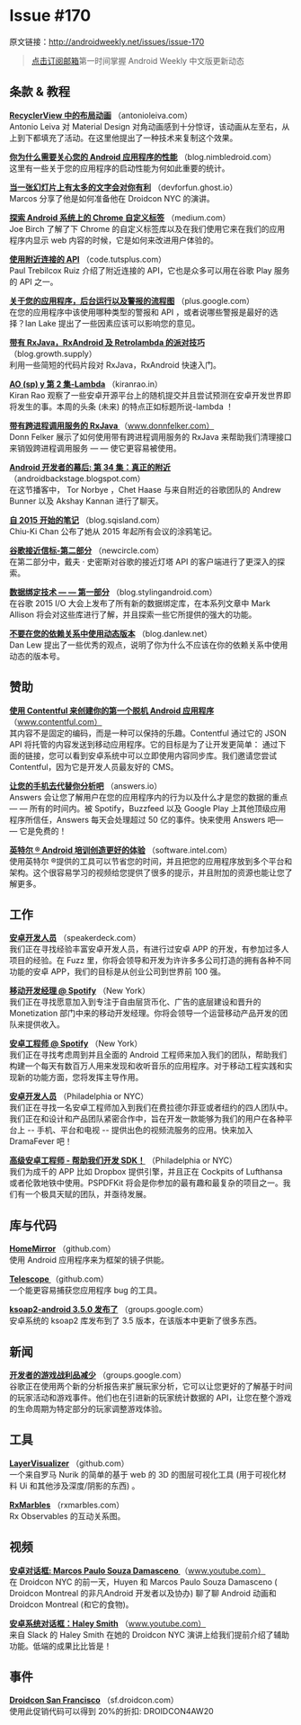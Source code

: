 
# Issue #170

>
原文链接：<http://androidweekly.net/issues/issue-170>

> [点击订阅邮箱](http://tinyletter.com/androidweeklycn)第一时间掌握 Android Weekly 中文版更新动态

## 条款 & 教程

**[RecyclerView 中的布局动画](http://antonioleiva.com/layout-animations-on-recyclerview/)**
（antonioleiva.com）  
Antonio Leiva 对 Material Design 对角动画感到十分惊讶，该动画从左至右，从上到下都填充了活动。在这里他提出了一种技术来复制这个效果。

**[你为什么需要关心您的 Android 应用程序的性能](http://blog.nimbledroid.com/2015/09/03/why-you-should-care-about-app-performance.html)**
（blog.nimbledroid.com）  
这里有一些关于您的应用程序的启动性能为何如此重要的统计。

**[当一张幻灯片上有太多的文字会对你有利](https://devforfun.ghost.io/when-too-many-words-in-a-slide-can-play-in-your-favour/)**
（devforfun.ghost.io）  
Marcos 分享了他是如何准备他在 Droidcon NYC 的演讲。

**[探索 Android 系统上的  Chrome 自定义标签](https://medium.com/ribot-labs/exploring-chrome-customs-tabs-on-android-ef427effe2f4)**
（medium.com）  
Joe Birch 了解了下 Chrome 的自定义标签库以及在我们使用它来在我们的应用程序内显示 web 内容的时候，它是如何来改进用户体验的。

**[使用附近连接的 API](http://code.tutsplus.com/tutorials/google-play-services-using-the-nearby-connections-api--cms-24534)**
（code.tutsplus.com）  
Paul Trebilcox Ruiz 介绍了附近连接的 API，它也是众多可以用在谷歌 Play 服务的 API 之一。

**[关于您的应用程序，后台运行以及警报的流程图](https://plus.google.com/+AndroidDevelopers/posts/GdNrQciPwqo)**
（plus.google.com）  
在您的应用程序中该使用哪种类型的警报和 API ，或者说哪些警报是最好的选择？Ian Lake 提出了一些因素应该可以影响您的意见。

**[带有 RxJava，RxAndroid 及 Retrolambda 的派对技巧](https://blog.growth.supply/party-tricks-with-rxjava-rxandroid-retrolambda-1b06ed7cd29c)**
（blog.growth.supply）  
利用一些简短的代码片段对 RxJava，RxAndroid 快速入门。

**[AO (sp) y 第 2 集-Lambda](http://kiranrao.in/blog/2015/09/06/ao-spy-2/)**
（kiranrao.in）  
Kiran Rao 观察了一些安卓开源平台上的随机提交并且尝试预测在安卓开发世界即将发生的事。本周的头条 (未来) 的特点正如标题所说-lambda ！

**[带有跨进程调用服务的 RxJava ](http://www.donnfelker.com/rxjava-with-aidl-services/)**
（www.donnfelker.com）  
Donn Felker 展示了如何使用带有跨进程调用服务的 RxJava 来帮助我们清理接口来销毁跨进程调用服务 — — 使它更容易被使用。

**[Android 开发者的幕后: 第 34 集：真正的附近](http://androidbackstage.blogspot.com/2015/09/episode-34-really-nearby.html)**
（androidbackstage.blogspot.com）  
在这节播客中， Tor Norbye ，Chet Haase 与来自附近的谷歌团队的 Andrew Bunner 以及 Akshay Kannan 进行了聊天。

**[自 2015 开始的笔记](http://blog.sqisland.com/2015/09/sketchnotes-collection.html)**
（blog.sqisland.com）  
Chiu-Ki Chan 公布了她从 2015 年起所有会议的涂鸦笔记。

**[谷歌接近信标-第二部分](https://newcircle.com/s/post/1761/2015/09/11/google-proximity-beacons---part-2)**
（newcircle.com）  
在第二部分中，戴夫 · 史密斯对谷歌的接近灯塔 API 的客户端进行了更深入的探索。

**[数据绑定技术 — — 第一部分](https://blog.stylingandroid.com/data-binding-part-1/)**
（blog.stylingandroid.com）  
在谷歌 2015 I/O  大会上发布了所有新的数据绑定库，在本系列文章中 Mark Allison 将会对这些库进行了解，并且探索一些它所提供的强大的功能。

**[不要在您的依赖关系中使用动态版本](http://blog.danlew.net/2015/09/09/dont-use-dynamic-versions-for-your-dependencies/)**
（blog.danlew.net）  
Dan Lew 提出了一些优秀的观点，说明了你为什么不应该在你的依赖关系中使用动态的版本号。

## 赞助

**[使用 Contentful 来创建你的第一个脱机 Android 应用程序](https://www.contentful.com/blog/2015/05/29/vault-android-library-content-sync/?utm_campaign=android-weekly-2015-09&utm_medium=email&utm_source=newsletter)**
（www.contentful.com）  
其内容不是固定的编码，而是一种可以保持的乐趣。Contentful 通过它的 JSON API 将托管的内容发送到移动应用程序。它的目标是为了让开发更简单： 通过下面的链接，您可以看到安卓系统中可以立即使用内容同步库。我们邀请您尝试 Contentful，因为它是开发人员最友好的 CMS。

**[让您的手机去代替你分析吧](https://answers.io/?utm_source=sponsor&utm_medium=androidweekly&utm_campaign=androidweekly_9.13.2015&utm_content=sponsor_link)**
（answers.io）  
Answers 会让您了解用户在您的应用程序内的行为以及什么才是您的数据的重点 — — 所有的时间内。被 Spotify，Buzzfeed 以及 Google Play 上其他顶级应用程序所信任，Answers 每天会处理超过 50 亿的事件。快来使用 Answers 吧— — 它是免费的！

**[英特尔 ® Android 培训创造更好的体验](https://software.intel.com/articles/training-series-for-development-on-intel-based-android-devices?cid=&utm_content=General_Developers&utm_medium=Newsletter_Placement&utm_source=Android_Weekly&utm_campaign=Android_ASMO_Q3_15_Digital_Marketing_Campaign)**
（software.intel.com）  
使用英特尔 ®提供的工具可以节省您的时间，并且把您的应用程序放到多个平台和架构。这个很容易学习的视频给您提供了很多的提示，并且附加的资源也能让您了解更多。

## 工作

**[安卓开发人员](https://fuzzproductions.com/jobs/apply/android-developer)**
（speakerdeck.com）  
我们正在寻找经验丰富安卓开发人员，有进行过安卓 APP 的开发，有参加过多人项目的经验。在 Fuzz 里，你将会领导和开发为许许多多公司打造的拥有各种不同功能的安卓 APP，我们的目标是从创业公司到世界前 100 强。

**[移动开发经理 @ Spotify](https://www.spotify.com/us/jobs/view/o9Pt1fwc/)**
（New York）  
我们正在寻找愿意加入到专注于自由层货币化、广告的底层建设和晋升的 Monetization 部门中来的移动开发经理。你将会领导一个运营移动产品开发的团队来提供收入。

**[安卓工程师 @ Spotify](https://www.spotify.com/us/jobs/view/oqZx1fwH/)**
（New York）  
我们正在寻找考虑周到并且全面的 Android 工程师来加入我们的团队，帮助我们构建一个每天有数百万人用来发现和收听音乐的应用程序。对于移动工程实践和实现新的功能方面，您将发挥主导作用。

**[安卓开发人员](http://www.jsco.re/3c4l)**
（Philadelphia or NYC）  
我们正在寻找一名安卓工程师加入到我们在费拉德尔菲亚或者纽约的四人团队中。我们正在和设计和产品团队紧密合作中，旨在开发一款能够为我们的用户在各种平台上 -- 手机、平台和电视 -- 提供出色的视频流服务的应用。快来加入 DramaFever 吧！

**[高级安卓工程师 - 帮助我们开发 SDK！](https://pspdfkit.com/jobs/#section_android)**
（Philadelphia or NYC）  
我们为成千的 APP 比如 Dropbox 提供引擎，并且正在 Cockpits of Lufthansa 或者伦敦地铁中使用。PSPDFKit 将会是你参加的最有趣和最复杂的项目之一。我们有一个极具天赋的团队，并亟待发展。

## 库与代码

**[HomeMirror](https://github.com/HannahMitt/HomeMirror)**
（github.com）  
使用 Android 应用程序来为框架的镜子供能。

**[Telescope ](https://github.com/mattprecious/telescope)**
（github.com）  
一个能更容易捕获您应用程序 bug 的工具。

**[ksoap2-android 3.5.0 发布了](https://groups.google.com/forum/#!msg/ksoap2-android/ChNnzl8N0EM/F1KwixFNAQAJ)**
（groups.google.com）  
安卓系统的 ksoap2 库发布到了 3.5 版本，在该版本中更新了很多东西。

## 新闻

**[开发者的游戏战利品减少](http://android-developers.blogspot.com/2015/09/play-games-loot-drop-for-developers.html)**
（groups.google.com）  
谷歌正在使用两个新的分析报告来扩展玩家分析，它可以让您更好的了解基于时间的玩家活动和游戏事件。他们也在引进新的玩家统计数据的 API，让您在整个游戏的生命周期为特定部分的玩家调整游戏体验。

## 工具

**[LayerVisualizer](https://github.com/romannurik/LayerVisualizer)**
（github.com）  
一个来自罗马  Nurik 的简单的基于 web 的 3D 的图层可视化工具 (用于可视化材料 Ui 和其他涉及深度/阴影的东西) 。

**[RxMarbles](http://rxmarbles.com/)**
（rxmarbles.com）  
Rx Observables 的互动关系图。

## 视频

**[安卓对话框: Marcos Paulo Souza Damasceno ](https://www.youtube.com/watch?v=X9Edbqs1YiU&feature=youtu.be)**
（www.youtube.com）  
在 Droidcon NYC 的前一天，Huyen 和 Marcos Paulo Souza Damasceno ( Droidcon Montreal 的非凡Android 开发者以及协办) 聊了聊 Android 动画和 Droidcon Montreal (和它的食物)。

**[安卓系统对话框：Haley Smith](https://www.youtube.com/watch?v=I_9GpFFkCYY&feature=youtu.be)**
（www.youtube.com）  
来自 Slack 的 Haley Smith 在她的 Droidcon NYC 演讲上给我们提前介绍了辅助功能。低端的成果比比皆是！

## 事件

**[Droidcon San Francisco](http://sf.droidcon.com/)**
（sf.droidcon.com）  
使用此促销代码可以得到 20%的折扣: DROIDCON4AW20
